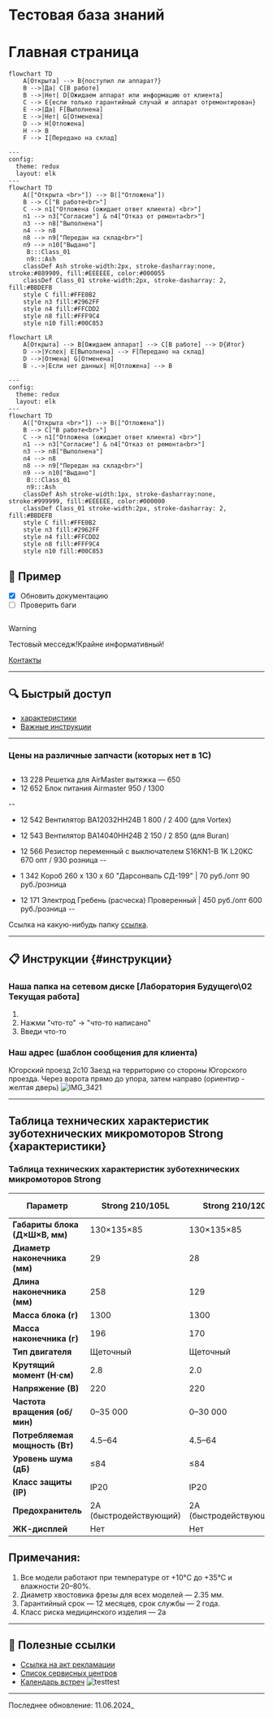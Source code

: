#  Тестовая база знаний

#  Главная страница

```mermaid
flowchart TD
    A[Открыта] --> B{поступил ли аппарат?}
    B -->|Да| C[В работе]
    B -->|Нет| D[Ожидаем аппарат или информацию от клиента]
    C --> E{если только гарантийный случай и аппарат отремонтирован}
    E -->|Да| F[Выполнена]
    E -->|Нет| G[Отменена]
    D --> H[Отложена]
    H --> B
    F --> I[Передано на склад]
```
```mermaid
---
config:
  theme: redux
  layout: elk
---
flowchart TD
    A(["Открыта <br>"]) --> B(["Отложена"])
    B --> C["В работе<br>"]
    C --> n1["Отложена (ожидает ответ клиента) <br>"]
    n1 --> n3["Согласие"] & n4["Отказ от ремонта<br>"]
    n3 --> n8["Выполнена"]
    n4 --> n8
    n8 --> n9["Передан на склад<br>"]
    n9 --> n10["Выдано"]
     B:::Class_01
     n9:::Ash
    classDef Ash stroke-width:2px, stroke-dasharray:none, stroke:#889909, fill:#EEEEEE, color:#000055
    classDef Class_01 stroke-width:2px, stroke-dasharray: 2, fill:#BBDEFB
    style C fill:#FFE0B2
    style n3 fill:#2962FF
    style n4 fill:#FFCDD2
    style n8 fill:#FFF9C4
    style n10 fill:#00C853
```
```mermaid
flowchart LR
    A[Открыта] --> B[Ожидаем аппарат] --> C[В работе] --> D{Итог}
    D -->|Успех| E[Выполнена] --> F[Передано на склад]
    D -->|Отмена| G[Отменена]
    B -.->|Если нет данных| H[Отложена] --> B
```
```mermaid
---
config:
  theme: redux
  layout: elk
---
flowchart TD
    A(["Открыта <br>"]) --> B(["Отложена"])
    B --> C["В работе<br>"]
    C --> n1["Отложена (ожидает ответ клиента) <br>"]
    n1 --> n3["Согласие"] & n4["Отказ от ремонта<br>"]
    n3 --> n8["Выполнена"]
    n4 --> n8
    n8 --> n9["Передан на склад<br>"]
    n9 --> n10["Выдано"]
     B:::Class_01
     n9:::Ash
    classDef Ash stroke-width:1px, stroke-dasharray:none, stroke:#999999, fill:#EEEEEE, color:#000000
    classDef Class_01 stroke-width:2px, stroke-dasharray: 2, fill:#BBDEFB
    style C fill:#FFE0B2
    style n3 fill:#2962FF
    style n4 fill:#FFCDD2
    style n8 fill:#FFF9C4
    style n10 fill:#00C853
```

## 📅 Пример
- [x] Обновить документацию  
- [ ] Проверить баги  

```mermaid

```
> [!WARNING]  
> Тестовый месседж!Крайне информативный!

[Контакты](/Contacts)

---

## 🔍 Быстрый доступ
- [характеристики](#характеристики)
- [Важные инструкции](#инструкции)

---



### Цены на различные запчасти (которых нет в 1С)
##
- 13 228 Решетка для AirMaster вытяжка — 650
- 12 652 Блок питания Airmaster 	 950 / 1300 

-- 

- 12 542  Вентилятор BA12032HH24B           1 800  /  2 400   (для Vortex)
- 12 543  Вентилятор BA14040HH24B           2 150  /   2 850   (для Buran) 

- 12 566 Резистор переменный с выключателем S16KN1-B 1K L20KC 	670 опт / 930 розница
--
- 1 342 Короб  260 х 130 х 60  "Дарсонваль СД-199"    |   70 руб./опт 	90 руб./розница  
- 12 171	Электрод Гребень (расческа) Проверенный     | 	450 руб./опт 	600 руб./розница
--

Ссылка на какую-нибудь папку [ссылка](https://drive.google.com/...).

---

## 📋 Инструкции {#инструкции}
### Наша папка на сетевом диске [Лаборатория Будущего\02 Текущая работа]
1. 
2. Нажми "что-то" → "что-то написано"
3. Введи что-то

### Наш адрес (шаблон сообщения для клиента)
Югорский проезд 2с10
Заезд на территорию со стороны Югорского проезда.
Через ворота прямо до упора, затем направо (ориентир - желтая дверь)
![IMG_3421](https://github.com/user-attachments/assets/d8696a7e-caff-48fb-b75d-90c6b7dc42d9)

---

## Таблица технических характеристик зуботехнических микромоторов Strong {характеристики}
### Таблица технических характеристик зуботехнических микромоторов Strong

| **Параметр**                     | **Strong 210/105L**       | **Strong 210/120**       | **Strong 210/107II**     | **Strong 211/H400RU**    | **Strong 211/H400RU Black Edition** | **Strong One/H350RU**    | **Strong Brillian B100/H100** | **Strong Brillian B100/H120** |
|----------------------------------|---------------------------|--------------------------|--------------------------|--------------------------|-------------------------------------|--------------------------|-------------------------------|-------------------------------|
| **Габариты блока (Д×Ш×В, мм)**  | 130×135×85               | 130×135×85              | 130×135×85              | 138×130×83              | 138×130×83                         | 107×152×72              | 116×103.7×74                 | 116×103.7×74                 |
| **Диаметр наконечника (мм)**     | 29                       | 28                      | 27                      | 28                      | 28                                  | 29                      | 19.8                         | 28                          |
| **Длина наконечника (мм)**       | 258                      | 129                     | 146                     | 158                     | 158                                 | 153                     | 118.1                        | 129.4                       |
| **Масса блока (г)**             | 1300                     | 1300                    | 1300                    | 1300                    | 1300                                | 1050                    | 430                          | 430                         |
| **Масса наконечника (г)**       | 196                      | 170                     | 196                     | 233                     | 233                                 | 184                     | 143                          | 162                         |
| **Тип двигателя**               | Щеточный                 | Щеточный                | Щеточный                | Щеточный                | Щеточный                           | Щеточный                | Щеточный                     | Щеточный                    |
| **Крутящий момент (Н·см)**      | 2.8                      | 2.0                     | 3.0                     | 4.0                     | 4.0                                 | 3.0                     | 3.0                          | 3.0                         |
| **Напряжение (В)**              | 220                      | 220                     | 220                     | 220                     | 220                                 | 220                     | 220                          | 220                         |
| **Частота вращения (об/мин)**   | 0–35 000                 | 0–30 000                | 0–35 000                | 0–37 000                | 0–37 000                           | 0–40 000                | 0–30 000                     | 0–30 000                    |
| **Потребляемая мощность (Вт)**  | 4.5–64                   | 4.5–64                  | 4.5–64                  | 4.5–64                  | 4.5–64                             | 4.5–64                  | 1–50 (64)                    | 1–50 (64)                   |
| **Уровень шума (дБ)**           | ≤84                      | ≤84                     | ≤84                     | ≤84                     | ≤84                                | ≤84                     | ≤84                          | ≤84                         |
| **Класс защиты (IP)**           | IP20                     | IP20                    | IP20                    | IP20                    | IP20                               | IP20                    | IP20                         | IP20                        |
| **Предохранитель**              | 2A (быстродействующий)   | 2A (быстродействующий)  | 2A (быстродействующий)  | N2AL (быстродействующий)| N2AL (быстродействующий)           | 2A (быстродействующий)  | 3.15A (с задержкой)          | 3.15A (с задержкой)         |
| **ЖК-дисплей**                  | Нет                      | Нет                     | Нет                     | Нет                     | Нет                                | Нет                     | Да (2")                      | Да (2")                     |

## Примечания:
1. Все модели работают при температуре от +10°C до +35°C и влажности 20–80%.
2. Диаметр хвостовика фрезы для всех моделей — 2.35 мм.
3. Гарантийный срок — 12 месяцев, срок службы — 2 года.
4. Класс риска медицинского изделия — 2a

---

## 🔗 Полезные ссылки
- [Ссылка на акт рекламации](https://www.emscorp.ru/upload/iblock/b2a/EMS_akt_reklamacii_2024.pdf)
- [Список сервисных центров](https://www.emscorp.ru/services/service/)
- [Календарь встреч](https://calendar.google.com/...)
![testtest](https://stankolab.ru/wp-content/uploads/2025/03/DSC_7407-копия.jpg)
---


Последнее обновление: 11.06.2024_
